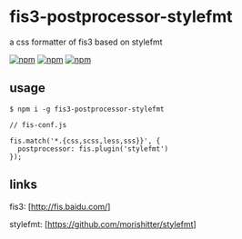 # fis3-postprocessor-stylefmt
a css formatter of fis3 based on stylefmt

[![npm](https://img.shields.io/npm/v/fis3-postprocessor-stylefmt.svg?style=flat-square)](https://www.npmjs.com/package/fis3-postprocessor-stylefmt) 
[![npm](https://img.shields.io/npm/dt/fis3-postprocessor-stylefmt.svg?style=flat-square)](https://www.npmjs.com/package/fis3-postprocessor-stylefmt) 
[![npm](https://img.shields.io/npm/dm/fis3-postprocessor-stylefmt.svg?style=flat-square)](https://www.npmjs.com/package/fis3-postprocessor-stylefmt)

## usage

    $ npm i -g fis3-postprocessor-stylefmt

```
// fis-conf.js

fis.match('*.{css,scss,less,sss}}', {
  postprocessor: fis.plugin('stylefmt')
});
```

## links
fis3: [http://fis.baidu.com/]

stylefmt: [https://github.com/morishitter/stylefmt]
